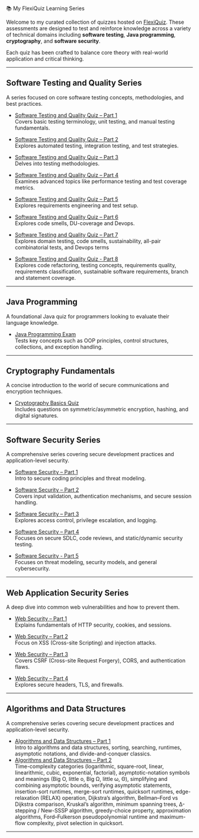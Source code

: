 📚 My FlexiQuiz Learning Series

Welcome to my curated collection of quizzes hosted on [FlexiQuiz](https://www.flexiquiz.com). These assessments are designed to test and reinforce knowledge across a variety of technical domains including **software testing**, **Java programming**, **cryptography**, and **software security**.

Each quiz has been crafted to balance core theory with real-world application and critical thinking.

---

## Software Testing and Quality Series

A series focused on core software testing concepts, methodologies, and best practices.

- [Software Testing and Quality Quiz – Part 1](https://www.flexiquiz.com/SC/N/SoftwareTesting1)  
  Covers basic testing terminology, unit testing, and manual testing fundamentals.

- [Software Testing and Quality Quiz – Part 2](https://www.flexiquiz.com/SC/N/SoftwareTesting2)  
  Explores automated testing, integration testing, and test strategies.

- [Software Testing and Quality Quiz – Part 3](https://www.flexiquiz.com/SC/N/SoftwareTesting3)  
  Delves into testing methodologies.

- [Software Testing and Quality Quiz – Part 4](https://www.flexiquiz.com/SC/N/SoftwareTesting4)  
  Examines advanced topics like performance testing and test coverage metrics.

- [Software Testing and Quality Quiz – Part 5](https://www.flexiquiz.com/SC/N/SoftwareTesting5) \
  Explores requirements engineering and test setup.

- [Software Testing and Quality Quiz – Part 6](https://www.flexiquiz.com/SC/N/SoftwareTesting6) \
  Explores code smells, DU-coverage and Devops.

- [Software Testing and Quality Quiz – Part 7](https://www.flexiquiz.com/SC/N/SoftwareTesting7) \
  Explores domain testing, code smells, sustainability, all-pair combinatorial tests, and Devops terms

- [Software Testing and Quality Quiz - Part 8](https://www.flexiquiz.com/SC/N/SoftwareTesting8) \
  Explores code refactoring, testing concepts, requirements quality, requirements classification, sustainable software requirements, branch and statement coverage.

---

## Java Programming

A foundational Java quiz for programmers looking to evaluate their language knowledge.

- [Java Programming Exam](https://www.flexiquiz.com/SC/N/JavaExam1)  
  Tests key concepts such as OOP principles, control structures, collections, and exception handling.

---

## Cryptography Fundamentals

A concise introduction to the world of secure communications and encryption techniques.

- [Cryptography Basics Quiz](https://www.flexiquiz.com/SC/N/Cryptography1)  
  Includes questions on symmetric/asymmetric encryption, hashing, and digital signatures.

---

## Software Security Series

A comprehensive series covering secure development practices and application-level security.

- [Software Security – Part 1](https://www.flexiquiz.com/SC/N/SoftwareSecurityPart1)  
  Intro to secure coding principles and threat modeling.

- [Software Security – Part 2](https://www.flexiquiz.com/SC/N/SoftwareSecurityPart2)  
  Covers input validation, authentication mechanisms, and secure session handling.

- [Software Security – Part 3](https://www.flexiquiz.com/SC/N/SoftwareSecurityPart3)  
  Explores access control, privilege escalation, and logging.

- [Software Security – Part 4](https://www.flexiquiz.com/SC/N/SoftwareSecurityPart4)  
  Focuses on secure SDLC, code reviews, and static/dynamic security testing.

- [Software Security - Part 5](https://www.flexiquiz.com/SC/N/SoftwareSecurityPart5) \
  Focuses on threat modeling, security models, and general cybersecurity.

---

## Web Application Security Series

A deep dive into common web vulnerabilities and how to prevent them.

- [Web Security – Part 1](https://www.flexiquiz.com/SC/N/WebSecPart1)  
  Explains fundamentals of HTTP security, cookies, and sessions.

- [Web Security – Part 2](https://www.flexiquiz.com/SC/N/WebSecPart2)  
  Focus on XSS (Cross-site Scripting) and injection attacks.

- [Web Security – Part 3](https://www.flexiquiz.com/SC/N/WebSecPart3)  
  Covers CSRF (Cross-site Request Forgery), CORS, and authentication flaws.

- [Web Security – Part 4](https://www.flexiquiz.com/SC/N/WebSecPart4)  
  Explores secure headers, TLS, and firewalls.

---

## Algorithms and Data Structures

A comprehensive series covering secure development practices and application-level security.

- [Algorithms and Data Structures – Part 1](https://www.flexiquiz.com/SC/N/Algdat1)  
  Intro to algorithms and data structures, sorting, searching, runtimes, asymptotic notations, and divide-and-conquer classics.
- [Algorithms and Data Structures – Part 2](https://www.flexiquiz.com/SC/N/Algdat2)  
  Time-complexity categories (logarithmic, square-root, linear, linearithmic, cubic, exponential, factorial), asymptotic-notation symbols and meanings (Big O, little o, Big Ω, little ω, Θ), simplifying and combining asymptotic bounds, verifying asymptotic statements, insertion-sort runtimes, merge-sort runtimes, quicksort runtimes, edge-relaxation (RELAX) operation, Dijkstra’s algorithm, Bellman–Ford vs Dijkstra comparison, Kruskal’s algorithm, minimum spanning trees, Δ-stepping / New-SSSP algorithm, greedy-choice property, approximation algorithms, Ford–Fulkerson pseudopolynomial runtime and maximum-flow complexity, pivot selection in quicksort.

---
